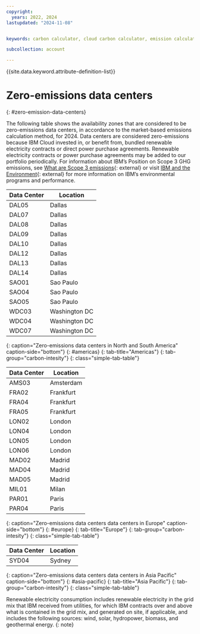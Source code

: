 ```yaml
---
copyright:
  years: 2022, 2024
lastupdated: "2024-11-08"


keywords: carbon calculator, cloud carbon calculator, emission calculator, carbon footprint, sustainability, FAQs

subcollection: account

---
```


{{site.data.keyword.attribute-definition-list}}

# Zero-emissions data centers
{: #zero-emission-data-centers}

The following table shows the availability zones that are considered to be zero-emissions data centers, in accordance to the market-based emissions calculation method, for 2024. Data centers are considered zero-emissions because IBM Cloud invested in, or benefit from, bundled renewable electricity contracts or direct power purchase agreements. Renewable electricity contracts or power purchase agreements may be added to our portfolio periodically. For information about IBM’s Position on Scope 3 GHG emissions, see [What are Scope 3 emissions](https://www.ibm.com/topics/scope-3-emissions){: external} or visit [IBM and the Environment](https://www.ibm.com/about/environmentt){: external} for more information on IBM’s environmental programs and performance.

| Data Center | Location      |
|-------------|---------------|
| DAL05	      | Dallas        |
| DAL07       | Dallas        |
| DAL08	      | Dallas        |
| DAL09	      | Dallas        |
| DAL10	      | Dallas        |
| DAL12       | Dallas        |
| DAL13	      | Dallas        |
| DAL14       | Dallas        |
| SAO01       |	Sao Paulo     |
| SAO04       | Sao Paulo     |
| SAO05       |	Sao Paulo     |
| WDC03       | Washington DC |
| WDC04       | Washington DC |
| WDC07       | Washington DC |
{: caption="Zero-emissions data centers in North and South America" caption-side="bottom"}
{: #americas}
{: tab-title="Americas"}
{: tab-group="carbon-intesity"}
{: class="simple-tab-table"}

| Data Center | Location      |
|-------------|---------------|
| AMS03	      | Amsterdam     |
| FRA02	      | Frankfurt     |
| FRA04	      | Frankfurt     |
| FRA05	      | Frankfurt     |
| LON02	      | London        |
| LON04	      | London        |
| LON05	      | London        |
| LON06	      | London        |
| MAD02	      | Madrid        |
| MAD04       | Madrid        |
| MAD05       | Madrid        |
| MIL01       |	Milan         |
| PAR01       | Paris         |
| PAR04       | Paris         |
{: caption="Zero-emissions data centers data centers in Europe" caption-side="bottom"}
{: #europe}
{: tab-title="Europe"}
{: tab-group="carbon-intesity"}
{: class="simple-tab-table"}

| Data Center | Location      |
|-------------|---------------|
| SYD04       |	Sydney	      |
{: caption="Zero-emissions data centers data centers in Asia Pacific" caption-side="bottom"}
{: #asia-pacific}
{: tab-title="Asia Pacific"}
{: tab-group="carbon-intesity"}
{: class="simple-tab-table"}

Renewable electricity consumption includes renewable electricity in the grid mix that IBM received from utilities, for which IBM contracts over and above what is contained in the grid mix, and generated on site, if applicable, and includes the following sources: wind, solar, hydropower, biomass, and geothermal energy.
{: note}
